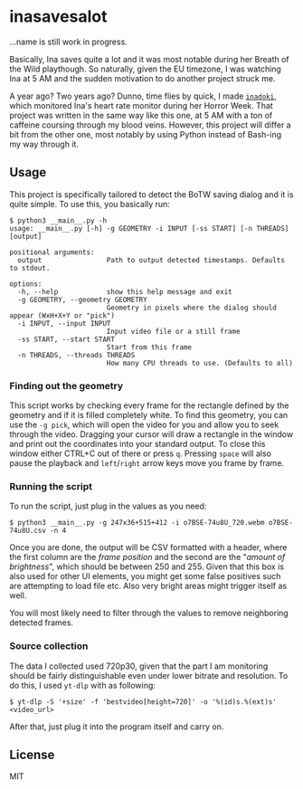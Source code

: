 # inasavesalot

...name is still work in progress.

Basically, Ina saves quite a lot and it was most notable during her Breath of the Wild playthough. So naturally, given the EU timezone, I was watching Ina at 5 AM and the sudden motivation to do another project struck me.

A year ago? Two years ago? Dunno, time flies by quick, I made [`inadoki`](https://github.com/vignedev/inadoki), which monitored Ina's heart rate monitor during her Horror Week. That project was written in the same way like this one, at 5 AM with a ton of caffeine coursing through my blood veins. However, this project will differ a bit from the other one, most notably by using Python instead of Bash-ing my way through it.

## Usage

This project is specifically tailored to detect the BoTW saving dialog and it is quite simple. To use this, you basically run:

```console
$ python3 __main__.py -h
usage: __main__.py [-h] -g GEOMETRY -i INPUT [-ss START] [-n THREADS] [output]

positional arguments:
  output                Path to output detected timestamps. Defaults to stdout.

options:
  -h, --help            show this help message and exit
  -g GEOMETRY, --geometry GEOMETRY
                        Geometry in pixels where the dialog should appear (WxH+X+Y or "pick")
  -i INPUT, --input INPUT
                        Input video file or a still frame
  -ss START, --start START
                        Start from this frame
  -n THREADS, --threads THREADS
                        How many CPU threads to use. (Defaults to all)
```

### Finding out the geometry

This script works by checking every frame for the rectangle defined by the geometry and if it is filled completely white. To find this geometry, you can use the `-g pick`, which will open the video for you and allow you to seek through the video. Dragging your cursor will draw a rectangle in the window and print out the coordinates into your standard output. To close this window either CTRL+C out of there or press `q`. Pressing `space` will also pause the playback and `left`/`right` arrow keys move you frame by frame.

### Running the script

To run the script, just plug in the values as you need:

```console
$ python3 __main__.py -g 247x36+515+412 -i o7BSE-74u8U_720.webm o7BSE-74u8U.csv -n 4
```

Once you are done, the output will be CSV formatted with a header, where the first column are the *frame position* and the second are the "*amount of brightness*", which should be between 250 and 255. Given that this box is also used for other UI elements, you might get some false positives such are attempting to load file etc. Also very bright areas might trigger itself as well.

You will most likely need to filter through the values to remove neighboring detected frames.

### Source collection

The data I collected used 720p30, given that the part I am monitoring should be fairly distinguishable even under lower bitrate and resolution. To do this, I used `yt-dlp` with as following:

```console
$ yt-dlp -S '+size' -f 'bestvideo[height=720]' -o '%(id)s.%(ext)s' <video_url>
```

After that, just plug it into the program itself and carry on.

## License

MIT